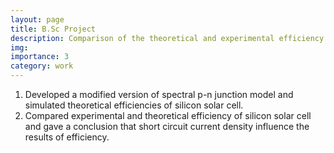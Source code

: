 ```yaml
---
layout: page
title: B.Sc Project
description: Comparison of the theoretical and experimental efficiency of silicon solar cell.
img:
importance: 3
category: work
---
```

1. Developed a modified version of spectral p-n junction model and simulated theoretical efficiencies of silicon solar cell.
2. Compared experimental and theoretical efficiency of silicon solar cell and gave a conclusion that short circuit current density influence
the results of efficiency.

